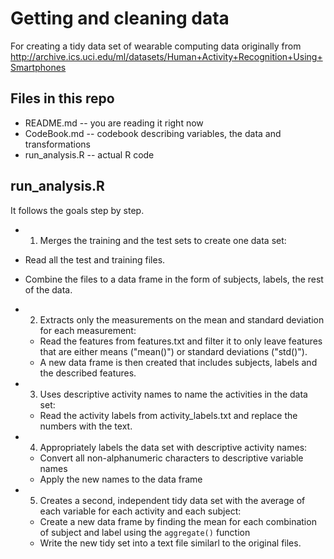 # Getting and cleaning data

For creating a tidy data set of wearable computing data originally from http://archive.ics.uci.edu/ml/datasets/Human+Activity+Recognition+Using+Smartphones

## Files in this repo
* README.md -- you are reading it right now
* CodeBook.md -- codebook describing variables, the data and transformations
* run_analysis.R -- actual R code

## run_analysis.R
It follows the goals step by step.

*  1. Merges the training and the test sets to create one data set:
  * Read all the test and training files.
  * Combine the files to a data frame in the form of subjects, labels, the rest of the data.

* 2. Extracts only the measurements on the mean and standard deviation for each measurement:
  * Read the features from features.txt and filter it to only leave features that are either means ("mean()") or standard deviations ("std()").
  * A new data frame is then created that includes subjects, labels and the described features.

* 3. Uses descriptive activity names to name the activities in the data set:
  * Read the activity labels from activity_labels.txt and replace the numbers with the text.

* 4. Appropriately labels the data set with descriptive activity names:
  * Convert all non-alphanumeric characters to descriptive variable names
  * Apply the new names to the data frame
  
* 5. Creates a second, independent tidy data set with the average of each variable for each activity and each subject:
  * Create a new data frame by finding the mean for each combination of subject and label using the `aggregate()` function
  * Write the new tidy set into a text file similarl to the original files.
